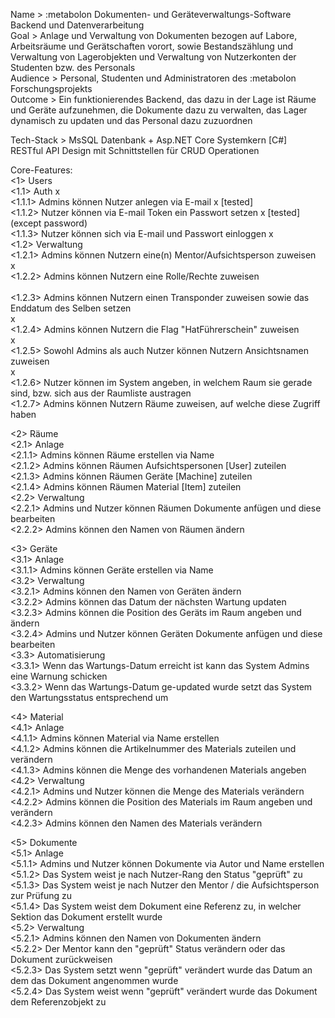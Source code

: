 Name > :metabolon Dokumenten- und Geräteverwaltungs-Software Backend und Datenverarbeitung<br>
Goal > Anlage und Verwaltung von Dokumenten bezogen auf Labore, Arbeitsräume und Gerätschaften vorort, sowie Bestandszählung und Verwaltung von Lagerobjekten und Verwaltung von Nutzerkonten der Studenten bzw. des Personals<br>
Audience > Personal, Studenten und Administratoren des :metabolon Forschungsprojekts<br>
Outcome > Ein funktionierendes Backend, das dazu in der Lage ist Räume und Geräte aufzunehmen, die Dokumente dazu zu verwalten, das Lager dynamisch zu updaten und das Personal dazu zuzuordnen<br>

Tech-Stack > MsSQL Datenbank + Asp.NET Core Systemkern [C#]<br>
RESTful API Design mit Schnittstellen für CRUD Operationen<br>

Core-Features:<br>
<1> Users<br> 
<1.1> Auth                                                                                                                  x <br>
<1.1.1> Admins können Nutzer anlegen via E-mail                                                                             x [tested]  <br>
<1.1.2> Nutzer können via E-mail Token ein Passwort setzen                                                                  x [tested] (except password)    <br>
<1.1.3> Nutzer können sich via E-mail und Passwort einloggen                                                                x <br>
<1.2> Verwaltung<br>
<1.2.1> Admins können Nutzern eine(n) Mentor/Aufsichtsperson zuweisen<br>                                                   x <br>
<1.2.2> Admins können Nutzern eine Rolle/Rechte zuweisen<br>                                                                
<1.2.3> Admins können Nutzern einen Transponder zuweisen sowie das Enddatum des Selben setzen<br>                           x <br>
<1.2.4> Admins können Nutzern die Flag "HatFührerschein" zuweisen<br>                                                       x <br>
<1.2.5> Sowohl Admins als auch Nutzer können Nutzern Ansichtsnamen zuweisen<br>                                             x <br>
<1.2.6> Nutzer können im System angeben, in welchem Raum sie gerade sind, bzw. sich aus der Raumliste austragen<br>
<1.2.7> Admins können Nutzern Räume zuweisen, auf welche diese Zugriff haben

<2> Räume<br>
<2.1> Anlage<br>
<2.1.1> Admins können Räume erstellen via Name<br>
<2.1.2> Admins können Räumen Aufsichtspersonen [User] zuteilen<br>
<2.1.3> Admins können Räumen Geräte [Machine] zuteilen<br>
<2.1.4> Admins können Räumen Material [Item] zuteilen<br>
<2.2> Verwaltung<br>
<2.2.1> Admins und Nutzer können Räumen Dokumente anfügen und diese bearbeiten<br>
<2.2.2> Admins können den Namen von Räumen ändern

<3> Geräte<br>
<3.1> Anlage<br>
<3.1.1> Admins können Geräte erstellen via Name<br>
<3.2> Verwaltung<br>
<3.2.1> Admins können den Namen von Geräten ändern<br>
<3.2.2> Admins können das Datum der nächsten Wartung updaten<br>
<3.2.3> Admins können die Position des Geräts im Raum angeben und ändern<br>
<3.2.4> Admins und Nutzer können Geräten Dokumente anfügen und diese bearbeiten<br>
<3.3> Automatisierung<br>
<3.3.1> Wenn das Wartungs-Datum erreicht ist kann das System Admins eine Warnung schicken<br>
<3.3.2> Wenn das Wartungs-Datum ge-updated wurde setzt das System den Wartungsstatus entsprechend um

<4> Material<br>
<4.1> Anlage<br>
<4.1.1> Admins können Material via Name erstellen<br>
<4.1.2> Admins können die Artikelnummer des Materials zuteilen und verändern<br>
<4.1.3> Admins können die Menge des vorhandenen Materials angeben<br>
<4.2> Verwaltung<br>
<4.2.1> Admins und Nutzer können die Menge des Materials verändern<br>
<4.2.2> Admins können die Position des Materials im Raum angeben und verändern<br>
<4.2.3> Admins können den Namen des Materials verändern

<5> Dokumente<br>
<5.1> Anlage<br>
<5.1.1> Admins und Nutzer können Dokumente via Autor und Name erstellen<br>
<5.1.2> Das System weist je nach Nutzer-Rang den Status "geprüft" zu<br>
<5.1.3> Das System weist je nach Nutzer den Mentor / die Aufsichtsperson zur Prüfung zu<br>
<5.1.4> Das System weist dem Dokument eine Referenz zu, in welcher Sektion das Dokument erstellt wurde<br>
<5.2> Verwaltung<br>
<5.2.1> Admins können den Namen von Dokumenten ändern<br>
<5.2.2> Der Mentor kann den "geprüft" Status verändern oder das Dokument zurückweisen<br>
<5.2.3> Das System setzt wenn "geprüft" verändert wurde das Datum an dem das Dokument angenommen wurde<br>
<5.2.4> Das System weist wenn "geprüft" verändert wurde das Dokument dem Referenzobjekt zu


